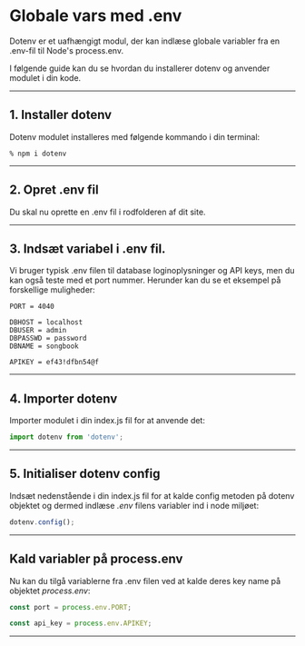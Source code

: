 # Globale vars med .env
Dotenv er et uafhængigt modul, der kan indlæse globale variabler fra en .env-fil til Node's process.env. 

I følgende guide kan du se hvordan du installerer dotenv og anvender modulet i din kode.
___
## 1. Installer dotenv
Dotenv modulet installeres med følgende kommando i din terminal:
```
% npm i dotenv
```
___
## 2. Opret .env fil
Du skal nu oprette en .env fil i rodfolderen af dit site.
___
## 3. Indsæt variabel i .env fil.
Vi bruger typisk .env filen til database loginoplysninger og API keys, men du kan også teste med et port nummer. Herunder kan du se et eksempel på forskellige muligheder:
```
PORT = 4040

DBHOST = localhost
DBUSER = admin
DBPASSWD = password
DBNAME = songbook

APIKEY = ef43!dfbn54@f
```
___
## 4. Importer dotenv
Importer modulet i din index.js fil for at anvende det:
```js
import dotenv from 'dotenv';
```
___
## 5. Initialiser dotenv config
Indsæt nedenstående i din index.js fil for at kalde config metoden på dotenv objektet og dermed indlæse *.env* filens variabler ind i node miljøet:
```js
dotenv.config();
```
___
## Kald variabler på process.env
Nu kan du tilgå variablerne fra .env filen ved at kalde deres key name på objektet *process.env*:
```js
const port = process.env.PORT;

const api_key = process.env.APIKEY;
```
___

